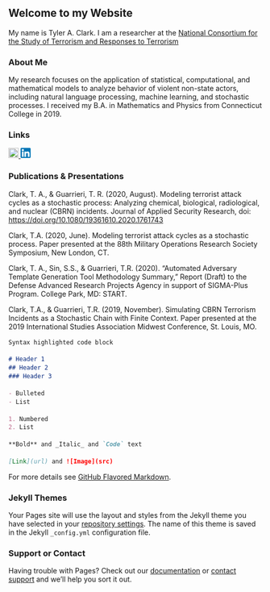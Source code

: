 ## Welcome to my Website

My name is Tyler A. Clark. I am a researcher at the [National Consortium for the Study of Terrorism and Responses to Terrorism](https://www.start.umd.edu)

### About Me

My research focuses on the application of statistical, computational, and mathematical models to analyze behavior of violent non-state actors, including natural language processing, machine learning, and stochastic processes. I received my B.A. in Mathematics and Physics from Connecticut College in 2019.

### Links

<a href="https://www.start.umd.edu/people/tyler-clark/"><img src="https://raw.githubusercontent.com/tyleraclark/tyleraclark.github.io/main/favicon.ico" width="20" height="20" /> </a>
<a href="https://www.linkedin.com/in/tyler-a-clark/"><img src="https://github.com/tyleraclark/tyleraclark.github.io/blob/main/LinkedIn.png?raw=true" width="20" height="20" /> </a>

### Publications & Presentations

Clark, T. A., & Guarrieri, T. R. (2020, August). Modeling terrorist attack cycles as a stochastic process: Analyzing chemical, biological, 
           radiological, and nuclear (CBRN)   incidents. Journal of Applied Security Research, doi: https://doi.org/10.1080/19361610.2020.1761743

Clark, T.A. (2020, June). Modeling terrorist attack cycles as a stochastic process. Paper presented at the 88th Military Operations Research Society Symposium, New London, CT. 

Clark, T. A., Sin, S.S., & Guarrieri, T.R. (2020). “Automated Adversary Template Generation Tool Methodology Summary,” Report (Draft) to the Defense Advanced Research Projects Agency in support of SIGMA-Plus Program. College Park, MD: START.

Clark, T.A., & Guarrieri, T.R. (2019, November). Simulating CBRN Terrorism Incidents as a Stochastic Chain with Finite Context. Paper presented at the 2019 International Studies Association Midwest Conference, St. Louis, MO.


```markdown
Syntax highlighted code block

# Header 1
## Header 2
### Header 3

- Bulleted
- List

1. Numbered
2. List

**Bold** and _Italic_ and `Code` text

[Link](url) and ![Image](src)
```

For more details see [GitHub Flavored Markdown](https://guides.github.com/features/mastering-markdown/).

### Jekyll Themes

Your Pages site will use the layout and styles from the Jekyll theme you have selected in your [repository settings](https://github.com/tyleraclark/tyleraclark.github.io/settings). The name of this theme is saved in the Jekyll `_config.yml` configuration file.

### Support or Contact

Having trouble with Pages? Check out our [documentation](https://docs.github.com/categories/github-pages-basics/) or [contact support](https://support.github.com/contact) and we’ll help you sort it out.

